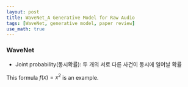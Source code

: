 ```yaml
---
layout: post
title: WaveNet_A Generative Model for Raw Audio
tags: [WaveNet, generative model, paper review]
use_math: true
---
```


### WaveNet
- Joint probability(동시확률): 두 개의 서로 다른 사건이 동시에 일어날 확률

This formula $f(x) = x^2$ is an example.
